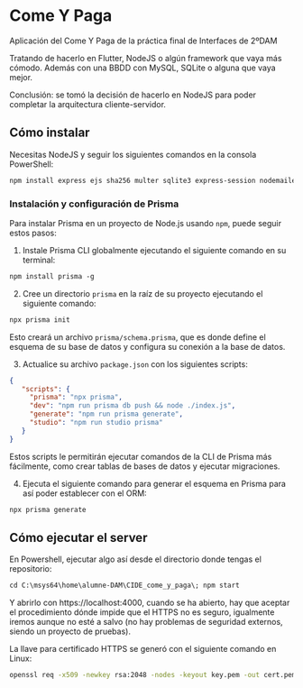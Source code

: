 # Come Y Paga
Aplicación del Come Y Paga de la práctica final de Interfaces de 2ºDAM

Tratando de hacerlo en Flutter, NodeJS o algún framework que vaya más cómodo. Además con una BBDD con MySQL, SQLite o alguna que vaya mejor.

Conclusión: se tomó la decisión de hacerlo en NodeJS para poder completar la arquitectura cliente-servidor.

## Cómo instalar
Necesitas NodeJS y seguir los siguientes comandos en la consola PowerShell:
```ps
npm install express ejs sha256 multer sqlite3 express-session nodemailer cookie-parser mysql2 prisma @prisma/client
```

### Instalación y configuración de Prisma
Para instalar Prisma en un proyecto de Node.js usando `npm`, puede seguir estos pasos:

1. Instale Prisma CLI globalmente ejecutando el siguiente comando en su terminal:
```ps
npm install prisma -g
```
2. Cree un directorio `prisma` en la raíz de su proyecto ejecutando el siguiente comando:
```ps
npx prisma init
```
Esto creará un archivo `prisma/schema.prisma`, que es donde define el esquema de su base de datos y configura su conexión a la base de datos.

3. Actualice su archivo `package.json` con los siguientes scripts:
```json
{
   "scripts": {
     "prisma": "npx prisma",
     "dev": "npm run prisma db push && node ./index.js",
     "generate": "npm run prisma generate",
     "studio": "npm run studio prisma"
   }
}
```
Estos scripts le permitirán ejecutar comandos de la CLI de Prisma más fácilmente, como crear tablas de bases de datos y ejecutar migraciones.

4. Ejecuta el siguiente comando para generar el esquema en Prisma para así poder establecer con el ORM:
```ps
npx prisma generate
```

## Cómo ejecutar el server
En Powershell, ejecutar algo así desde el directorio donde tengas el repositorio:
```ps
cd C:\msys64\home\alumne-DAM\CIDE_come_y_paga\; npm start
```

Y abrirlo con https://localhost:4000, cuando se ha abierto, hay que aceptar el procedimiento dónde impide que el HTTPS no es seguro, igualmente iremos aunque no esté a salvo (no hay problemas de seguridad externos, siendo un proyecto de pruebas).

La llave para certificado HTTPS se generó con el siguiente comando en Linux:
```sh
openssl req -x509 -newkey rsa:2048 -nodes -keyout key.pem -out cert.pem -days 365
```
